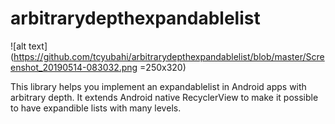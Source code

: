 # arbitrarydepthexpandablelist

![alt text](https://github.com/tcyubahi/arbitrarydepthexpandablelist/blob/master/Screenshot_20190514-083032.png =250x320)

This library helps you implement an expandablelist in Android apps with arbitrary depth. 
It extends Android native RecyclerView to make it possible to have expandible lists with many levels. 
